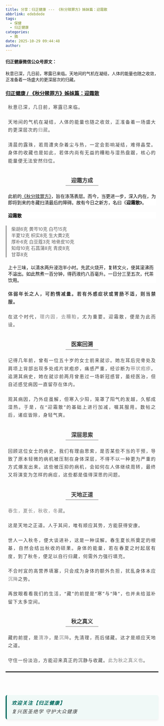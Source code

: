 ```yaml
---
title: 分享：归正健康 --- 《秋分赎罪方》姊妹篇：迎霜散
abbrlink: edebdede
tags:
  - 保健
  - 归正健康
categories:
  - 摘
date: 2025-10-29 09:44:48
author:
---
```


#### 归正健康微信公众号原文：
秋意已深，几日前，寒露已来临。天地间的气机在凝结，人体的能量也随之收敛，正准备着一场盛大的更深层次的归藏。

###  [归正健康 / 《秋分赎罪方》姊妹篇：迎霜散](https://mp.weixin.qq.com/s/6RM58L0nIe7DOp-UBx2uMQ "跳转至原文")

<!-- more -->

<div class="rich_media_content ">
                   <p style="box-sizing: border-box;border-width: 0px;border-style: solid;border-color: rgb(229, 229, 229);margin: 1.5em 8px;text-align: justify;line-height: 1.75;font-family: -apple-system-font, BlinkMacSystemFont, &quot;Helvetica Neue&quot;, &quot;PingFang SC&quot;, &quot;Hiragino Sans GB&quot;, &quot;Microsoft YaHei UI&quot;, &quot;Microsoft YaHei&quot;, Arial, sans-serif;font-size: 15px;letter-spacing: 0.1em;color: rgb(63, 63, 63);"><span leaf="">秋意已深，几日前，寒露已来临。</span></p><p style="box-sizing: border-box;border-width: 0px;border-style: solid;border-color: rgb(229, 229, 229);margin: 1.5em 8px;text-align: justify;line-height: 1.75;font-size: 15px;letter-spacing: 0.1em;color: rgb(63, 63, 63);"><span leaf="">天地间的气机在凝结，人体的能量也随之收敛，正准备着一场盛大的更深层次的</span><strong style="box-sizing: border-box;border-width: 0px;border-style: solid;border-color: rgb(229, 229, 229);font-weight: bold;text-align: left;line-height: 1.75;font-family: -apple-system-font, BlinkMacSystemFont, &quot;Helvetica Neue&quot;, &quot;PingFang SC&quot;, &quot;Hiragino Sans GB&quot;, &quot;Microsoft YaHei UI&quot;, &quot;Microsoft YaHei&quot;, Arial, sans-serif;font-size: inherit;color: rgb(169, 169, 169);"><span leaf="">归藏</span></strong><span leaf="">。</span></p><p style="box-sizing: border-box;border-width: 0px;border-style: solid;border-color: rgb(229, 229, 229);margin: 1.5em 8px;text-align: justify;line-height: 1.75;font-family: -apple-system-font, BlinkMacSystemFont, &quot;Helvetica Neue&quot;, &quot;PingFang SC&quot;, &quot;Hiragino Sans GB&quot;, &quot;Microsoft YaHei UI&quot;, &quot;Microsoft YaHei&quot;, Arial, sans-serif;font-size: 15px;letter-spacing: 0.1em;color: rgb(63, 63, 63);"><span leaf="">清晨的露珠，若周遭夹杂着尘与热，一定会影响凝结，难得晶莹。身体的收藏也是如此，若体内尚有无益的糟粕与湿热盘踞，核心的能量便无法安然归位。</span></p><h1 style="box-sizing: border-box;border-width: 0px 0px 2px;border-style: solid;border-color: rgb(229, 229, 229) rgb(229, 229, 229) rgb(169, 169, 169);font-size: 18px;font-weight: bold;margin: 2em auto 1em;text-align: center;line-height: 1.75;font-family: -apple-system-font, BlinkMacSystemFont, &quot;Helvetica Neue&quot;, &quot;PingFang SC&quot;, &quot;Hiragino Sans GB&quot;, &quot;Microsoft YaHei UI&quot;, &quot;Microsoft YaHei&quot;, Arial, sans-serif;display: table;padding: 0px 1em;color: rgb(63, 63, 63);"><span leaf="">迎霜方成</span></h1><p style="box-sizing: border-box;border-width: 0px;border-style: solid;border-color: rgb(229, 229, 229);margin: 1.5em 8px;color: rgb(10, 10, 10);font-family: -apple-system-font, BlinkMacSystemFont, &quot;Helvetica Neue&quot;, &quot;PingFang SC&quot;, &quot;Hiragino Sans GB&quot;, &quot;Microsoft YaHei UI&quot;, &quot;Microsoft YaHei&quot;, Arial, sans-serif;font-size: 15px;font-style: normal;font-variant-ligatures: normal;font-variant-caps: normal;font-weight: 400;orphans: 2;text-indent: 0px;text-transform: none;widows: 2;word-spacing: 0px;-webkit-text-stroke-width: 0px;white-space: normal;background-color: rgb(255, 255, 255);text-decoration-thickness: initial;text-decoration-style: initial;text-decoration-color: initial;" data-pm-slice="0 0 []"><span leaf="">此前的<a class="normal_text_link" target="_blank" style="" href="https://mp.weixin.qq.com/s?__biz=MzE5MTUzOTk2Mg==&amp;mid=2247483969&amp;idx=1&amp;sn=ed7f81c00c7d48a325027d709a37b893&amp;scene=21#wechat_redirect" textvalue="《秋分赎罪方》" data-itemshowtype="0" linktype="text" data-linktype="2">《秋分赎罪方》</a>，旨在涤荡表层。而今，当更进一步，深入内在，为即将到来的冬藏扫清最后的障碍。故有今日之新方，名曰《</span><strong style="box-sizing: border-box;border-width: 0px;border-style: solid;border-color: rgb(229, 229, 229);font-weight: bold;"><span leaf="">迎霜散</span></strong><span leaf="">》。</span></p><p style="box-sizing: border-box;border-width: 0px;border-style: solid;border-color: rgb(229, 229, 229);margin: 1.5em 8px;color: rgb(10, 10, 10);font-family: -apple-system-font, BlinkMacSystemFont, &quot;Helvetica Neue&quot;, &quot;PingFang SC&quot;, &quot;Hiragino Sans GB&quot;, &quot;Microsoft YaHei UI&quot;, &quot;Microsoft YaHei&quot;, Arial, sans-serif;font-size: 15px;font-style: normal;font-variant-ligatures: normal;font-variant-caps: normal;font-weight: 400;orphans: 2;text-indent: 0px;text-transform: none;widows: 2;word-spacing: 0px;-webkit-text-stroke-width: 0px;white-space: normal;background-color: rgb(255, 255, 255);text-decoration-thickness: initial;text-decoration-style: initial;text-decoration-color: initial;"><strong style="box-sizing: border-box;border-width: 0px;border-style: solid;border-color: rgb(229, 229, 229);font-weight: bold;"><span leaf="">迎霜散</span></strong></p><blockquote style="box-sizing: border-box;border-width: 0px 0px 0px 4px;border-style: solid;border-color: rgb(229, 229, 229) rgb(229, 229, 229) rgb(229, 229, 229) rgb(169, 169, 169);margin: 0px;font-family: -apple-system-font, BlinkMacSystemFont, &quot;Helvetica Neue&quot;, &quot;PingFang SC&quot;, &quot;Hiragino Sans GB&quot;, &quot;Microsoft YaHei UI&quot;, &quot;Microsoft YaHei&quot;, Arial, sans-serif;font-size: 15px;font-variant-ligatures: normal;font-variant-caps: normal;font-weight: 400;letter-spacing: normal;orphans: 2;text-align: left;text-indent: 0px;text-transform: none;widows: 2;word-spacing: 0px;-webkit-text-stroke-width: 0px;white-space: normal;text-decoration-thickness: initial;text-decoration-style: initial;text-decoration-color: initial;"><p style="box-sizing: border-box;border-width: 0px;border-style: solid;border-color: rgb(229, 229, 229);margin: 0px;"><span leaf="">柴胡6克 黄芩10克 白芍15克</span><span leaf=""><br  /></span><span leaf="">半夏12克 枳实8克 生大黄2克</span><span leaf=""><br  /></span><span leaf="">厚朴6克 白豆蔻3克 地骨皮10克</span><span leaf=""><br  /></span><span leaf="">知母10克 石菖蒲8克 青皮8克</span><span leaf=""><br  /></span><span leaf="">甘草8克</span></p></blockquote><p style="box-sizing: border-box;border-width: 0px;border-style: solid;border-color: rgb(229, 229, 229);margin: 1.5em 8px;color: rgb(10, 10, 10);font-family: -apple-system-font, BlinkMacSystemFont, &quot;Helvetica Neue&quot;, &quot;PingFang SC&quot;, &quot;Hiragino Sans GB&quot;, &quot;Microsoft YaHei UI&quot;, &quot;Microsoft YaHei&quot;, Arial, sans-serif;font-size: 15px;font-style: normal;font-variant-ligatures: normal;font-variant-caps: normal;font-weight: 400;orphans: 2;text-indent: 0px;text-transform: none;widows: 2;word-spacing: 0px;-webkit-text-stroke-width: 0px;white-space: normal;background-color: rgb(255, 255, 255);text-decoration-thickness: initial;text-decoration-style: initial;text-decoration-color: initial;"><span leaf="">上十三味，以清水两升浸泡半小时。先武火烧开，复转文火，使其滚沸而不溢出。如此熬煮一百分钟，得药液约八百毫升。一日分三至五次，代茶饮用。</span></p><p style="box-sizing: border-box;border-width: 0px;border-style: solid;border-color: rgb(229, 229, 229);margin: 1.5em 8px;text-align: justify;line-height: 1.75;font-family: -apple-system-font, BlinkMacSystemFont, &quot;Helvetica Neue&quot;, &quot;PingFang SC&quot;, &quot;Hiragino Sans GB&quot;, &quot;Microsoft YaHei UI&quot;, &quot;Microsoft YaHei&quot;, Arial, sans-serif;font-size: 15px;letter-spacing: 0.1em;color: rgb(63, 63, 63);"><span leaf=""><span textstyle="" style="font-weight: bold;">体弱年长之人，可酌情减量。若有外感症状或胃肠不适，则当禁服。</span></span></p><p style="box-sizing: border-box;border-width: 0px;border-style: solid;border-color: rgb(229, 229, 229);margin: 1.5em 8px;text-align: justify;line-height: 1.75;font-family: -apple-system-font, BlinkMacSystemFont, &quot;Helvetica Neue&quot;, &quot;PingFang SC&quot;, &quot;Hiragino Sans GB&quot;, &quot;Microsoft YaHei UI&quot;, &quot;Microsoft YaHei&quot;, Arial, sans-serif;font-size: 15px;letter-spacing: 0.1em;color: rgb(63, 63, 63);"><span leaf="">在这个时代，</span><strong style="box-sizing: border-box;border-width: 0px;border-style: solid;border-color: rgb(229, 229, 229);font-weight: bold;text-align: left;line-height: 1.75;font-family: -apple-system-font, BlinkMacSystemFont, &quot;Helvetica Neue&quot;, &quot;PingFang SC&quot;, &quot;Hiragino Sans GB&quot;, &quot;Microsoft YaHei UI&quot;, &quot;Microsoft YaHei&quot;, Arial, sans-serif;font-size: inherit;color: rgb(169, 169, 169);"><span leaf="">理内因，去糟粕</span></strong><span leaf="">，尤为重要。迎霜散，便是为此而设。</span></p><h1 style="box-sizing: border-box;border-width: 0px 0px 2px;border-style: solid;border-color: rgb(229, 229, 229) rgb(229, 229, 229) rgb(169, 169, 169);font-size: 18px;font-weight: bold;margin: 2em auto 1em;text-align: center;line-height: 1.75;font-family: -apple-system-font, BlinkMacSystemFont, &quot;Helvetica Neue&quot;, &quot;PingFang SC&quot;, &quot;Hiragino Sans GB&quot;, &quot;Microsoft YaHei UI&quot;, &quot;Microsoft YaHei&quot;, Arial, sans-serif;display: table;padding: 0px 1em;color: rgb(63, 63, 63);"><span leaf="">医案回溯</span></h1><p style="box-sizing: border-box;border-width: 0px;border-style: solid;border-color: rgb(229, 229, 229);margin: 1.5em 8px;text-align: justify;line-height: 1.75;font-family: -apple-system-font, BlinkMacSystemFont, &quot;Helvetica Neue&quot;, &quot;PingFang SC&quot;, &quot;Hiragino Sans GB&quot;, &quot;Microsoft YaHei UI&quot;, &quot;Microsoft YaHei&quot;, Arial, sans-serif;font-size: 15px;letter-spacing: 0.1em;color: rgb(63, 63, 63);"><span leaf="">记得几年前，曾有一位五十岁的女士前来就诊。她左耳后完骨处及肩项上背部出现多处成片状疱疹，痛感严重，经诊断为</span><strong style="box-sizing: border-box;border-width: 0px;border-style: solid;border-color: rgb(229, 229, 229);font-weight: bold;text-align: left;line-height: 1.75;font-family: -apple-system-font, BlinkMacSystemFont, &quot;Helvetica Neue&quot;, &quot;PingFang SC&quot;, &quot;Hiragino Sans GB&quot;, &quot;Microsoft YaHei UI&quot;, &quot;Microsoft YaHei&quot;, Arial, sans-serif;font-size: inherit;color: rgb(169, 169, 169);"><span leaf="">带状疱疹</span></strong><span leaf="">。追溯其病史，她在就诊前两月曾患过一场新冠感冒，虽经医治，但自述感觉病因一直留存在体内。</span></p><p style="box-sizing: border-box;border-width: 0px;border-style: solid;border-color: rgb(229, 229, 229);margin: 1.5em 8px;text-align: justify;line-height: 1.75;font-family: -apple-system-font, BlinkMacSystemFont, &quot;Helvetica Neue&quot;, &quot;PingFang SC&quot;, &quot;Hiragino Sans GB&quot;, &quot;Microsoft YaHei UI&quot;, &quot;Microsoft YaHei&quot;, Arial, sans-serif;font-size: 15px;letter-spacing: 0.1em;color: rgb(63, 63, 63);"><span leaf="">观其病因，乃外症虽解，但寒入少阳，笼罩了阳气的发越，久郁成湿热。于是，在“迎霜散”的基础上进行加减，嘱其服用。数帖之后，诸症皆除，身轻气爽。</span></p><h1 style="box-sizing: border-box;border-width: 0px 0px 2px;border-style: solid;border-color: rgb(229, 229, 229) rgb(229, 229, 229) rgb(169, 169, 169);font-size: 18px;font-weight: bold;margin: 2em auto 1em;text-align: center;line-height: 1.75;font-family: -apple-system-font, BlinkMacSystemFont, &quot;Helvetica Neue&quot;, &quot;PingFang SC&quot;, &quot;Hiragino Sans GB&quot;, &quot;Microsoft YaHei UI&quot;, &quot;Microsoft YaHei&quot;, Arial, sans-serif;display: table;padding: 0px 1em;color: rgb(63, 63, 63);"><span leaf="">深层思索</span></h1><p style="box-sizing: border-box;border-width: 0px;border-style: solid;border-color: rgb(229, 229, 229);margin: 1.5em 8px;text-align: justify;line-height: 1.75;font-family: -apple-system-font, BlinkMacSystemFont, &quot;Helvetica Neue&quot;, &quot;PingFang SC&quot;, &quot;Hiragino Sans GB&quot;, &quot;Microsoft YaHei UI&quot;, &quot;Microsoft YaHei&quot;, Arial, sans-serif;font-size: 15px;letter-spacing: 0.1em;color: rgb(63, 63, 63);"><span leaf="">回顾这位女士的病史，我们有理由思索，是否某些不当的干预，导致了原本轻微的病机被压制在身体深层，不得不以一种更为严重的方式爆发出来。这些被压抑的病机，会如何在人体继续周转，最终又将演变为怎样的病症，这些都是值得深思的问题。</span></p><h1 style="box-sizing: border-box;border-width: 0px 0px 2px;border-style: solid;border-color: rgb(229, 229, 229) rgb(229, 229, 229) rgb(169, 169, 169);font-size: 18px;font-weight: bold;margin: 2em auto 1em;text-align: center;line-height: 1.75;font-family: -apple-system-font, BlinkMacSystemFont, &quot;Helvetica Neue&quot;, &quot;PingFang SC&quot;, &quot;Hiragino Sans GB&quot;, &quot;Microsoft YaHei UI&quot;, &quot;Microsoft YaHei&quot;, Arial, sans-serif;display: table;padding: 0px 1em;color: rgb(63, 63, 63);"><span leaf="">天地正道</span></h1><p style="box-sizing: border-box;border-width: 0px;border-style: solid;border-color: rgb(229, 229, 229);margin: 1.5em 8px;text-align: justify;line-height: 1.75;font-family: -apple-system-font, BlinkMacSystemFont, &quot;Helvetica Neue&quot;, &quot;PingFang SC&quot;, &quot;Hiragino Sans GB&quot;, &quot;Microsoft YaHei UI&quot;, &quot;Microsoft YaHei&quot;, Arial, sans-serif;font-size: 15px;letter-spacing: 0.1em;color: rgb(63, 63, 63);"><strong style="box-sizing: border-box;border-width: 0px;border-style: solid;border-color: rgb(229, 229, 229);font-weight: bold;text-align: left;line-height: 1.75;font-family: -apple-system-font, BlinkMacSystemFont, &quot;Helvetica Neue&quot;, &quot;PingFang SC&quot;, &quot;Hiragino Sans GB&quot;, &quot;Microsoft YaHei UI&quot;, &quot;Microsoft YaHei&quot;, Arial, sans-serif;font-size: inherit;color: rgb(169, 169, 169);"><span leaf="">春生，夏长，秋收，冬藏</span></strong><span leaf="">。</span></p><p style="box-sizing: border-box;border-width: 0px;border-style: solid;border-color: rgb(229, 229, 229);margin: 1.5em 8px;text-align: justify;line-height: 1.75;font-family: -apple-system-font, BlinkMacSystemFont, &quot;Helvetica Neue&quot;, &quot;PingFang SC&quot;, &quot;Hiragino Sans GB&quot;, &quot;Microsoft YaHei UI&quot;, &quot;Microsoft YaHei&quot;, Arial, sans-serif;font-size: 15px;letter-spacing: 0.1em;color: rgb(63, 63, 63);"><span leaf="">这是天地之正道。人于其间，唯有顺应其势，方能获得安康。</span></p><p style="box-sizing: border-box;border-width: 0px;border-style: solid;border-color: rgb(229, 229, 229);margin: 1.5em 8px;text-align: justify;line-height: 1.75;font-family: -apple-system-font, BlinkMacSystemFont, &quot;Helvetica Neue&quot;, &quot;PingFang SC&quot;, &quot;Hiragino Sans GB&quot;, &quot;Microsoft YaHei UI&quot;, &quot;Microsoft YaHei&quot;, Arial, sans-serif;font-size: 15px;letter-spacing: 0.1em;color: rgb(63, 63, 63);"><span leaf="">世人一入秋冬，便大谈进补，这是一种误解。春生夏长所奠定的根基，自然会结出秋收的硕果。身体的能量，若在春夏之时起居有度，到了秋冬，便足以自行归藏，何需外力强行填充。</span></p><p style="box-sizing: border-box;border-width: 0px;border-style: solid;border-color: rgb(229, 229, 229);margin: 1.5em 8px;text-align: justify;line-height: 1.75;font-family: -apple-system-font, BlinkMacSystemFont, &quot;Helvetica Neue&quot;, &quot;PingFang SC&quot;, &quot;Hiragino Sans GB&quot;, &quot;Microsoft YaHei UI&quot;, &quot;Microsoft YaHei&quot;, Arial, sans-serif;font-size: 15px;letter-spacing: 0.1em;color: rgb(63, 63, 63);"><span leaf="">不合时宜的高营养填塞，只会成为身体的额外负担，扰乱身体本应</span><strong style="box-sizing: border-box;border-width: 0px;border-style: solid;border-color: rgb(229, 229, 229);font-weight: bold;text-align: left;line-height: 1.75;font-family: -apple-system-font, BlinkMacSystemFont, &quot;Helvetica Neue&quot;, &quot;PingFang SC&quot;, &quot;Hiragino Sans GB&quot;, &quot;Microsoft YaHei UI&quot;, &quot;Microsoft YaHei&quot;, Arial, sans-serif;font-size: inherit;color: rgb(169, 169, 169);"><span leaf="">沉降</span></strong><span leaf="">之势。</span></p><p style="box-sizing: border-box;border-width: 0px;border-style: solid;border-color: rgb(229, 229, 229);margin: 1.5em 8px;text-align: justify;line-height: 1.75;font-family: -apple-system-font, BlinkMacSystemFont, &quot;Helvetica Neue&quot;, &quot;PingFang SC&quot;, &quot;Hiragino Sans GB&quot;, &quot;Microsoft YaHei UI&quot;, &quot;Microsoft YaHei&quot;, Arial, sans-serif;font-size: 15px;letter-spacing: 0.1em;color: rgb(63, 63, 63);"><span leaf="">再放眼看看我们的生活，“藏”的前提是“寒”与“降”，也并未给滋补留下太多空间。</span></p><h1 style="box-sizing: border-box;border-width: 0px 0px 2px;border-style: solid;border-color: rgb(229, 229, 229) rgb(229, 229, 229) rgb(169, 169, 169);font-size: 18px;font-weight: bold;margin: 2em auto 1em;text-align: center;line-height: 1.75;font-family: -apple-system-font, BlinkMacSystemFont, &quot;Helvetica Neue&quot;, &quot;PingFang SC&quot;, &quot;Hiragino Sans GB&quot;, &quot;Microsoft YaHei UI&quot;, &quot;Microsoft YaHei&quot;, Arial, sans-serif;display: table;padding: 0px 1em;color: rgb(63, 63, 63);"><span leaf="">秋之真义</span></h1><p style="box-sizing: border-box;border-width: 0px;border-style: solid;border-color: rgb(229, 229, 229);margin: 1.5em 8px;text-align: justify;line-height: 1.75;font-family: -apple-system-font, BlinkMacSystemFont, &quot;Helvetica Neue&quot;, &quot;PingFang SC&quot;, &quot;Hiragino Sans GB&quot;, &quot;Microsoft YaHei UI&quot;, &quot;Microsoft YaHei&quot;, Arial, sans-serif;font-size: 15px;letter-spacing: 0.1em;color: rgb(63, 63, 63);"><span leaf="">藏的前提，是</span><strong style="box-sizing: border-box;border-width: 0px;border-style: solid;border-color: rgb(229, 229, 229);font-weight: bold;text-align: left;line-height: 1.75;font-family: -apple-system-font, BlinkMacSystemFont, &quot;Helvetica Neue&quot;, &quot;PingFang SC&quot;, &quot;Hiragino Sans GB&quot;, &quot;Microsoft YaHei UI&quot;, &quot;Microsoft YaHei&quot;, Arial, sans-serif;font-size: inherit;color: rgb(169, 169, 169);"><span leaf="">清净</span></strong><span leaf="">，是</span><strong style="box-sizing: border-box;border-width: 0px;border-style: solid;border-color: rgb(229, 229, 229);font-weight: bold;text-align: left;line-height: 1.75;font-family: -apple-system-font, BlinkMacSystemFont, &quot;Helvetica Neue&quot;, &quot;PingFang SC&quot;, &quot;Hiragino Sans GB&quot;, &quot;Microsoft YaHei UI&quot;, &quot;Microsoft YaHei&quot;, Arial, sans-serif;font-size: inherit;color: rgb(169, 169, 169);"><span leaf="">沉降</span></strong><span leaf="">。先清理，而后储藏。这才是顺应天地之道。</span></p><p style="box-sizing: border-box;border-width: 0px;border-style: solid;border-color: rgb(229, 229, 229);margin: 1.5em 8px;text-align: justify;line-height: 1.75;font-family: -apple-system-font, BlinkMacSystemFont, &quot;Helvetica Neue&quot;, &quot;PingFang SC&quot;, &quot;Hiragino Sans GB&quot;, &quot;Microsoft YaHei UI&quot;, &quot;Microsoft YaHei&quot;, Arial, sans-serif;font-size: 15px;letter-spacing: 0.1em;color: rgb(63, 63, 63);"><span leaf="">守住一份淡泊，方能迎来真正的沉静与收藏。</span><strong style="box-sizing: border-box;border-width: 0px;border-style: solid;border-color: rgb(229, 229, 229);font-weight: bold;text-align: left;line-height: 1.75;font-family: -apple-system-font, BlinkMacSystemFont, &quot;Helvetica Neue&quot;, &quot;PingFang SC&quot;, &quot;Hiragino Sans GB&quot;, &quot;Microsoft YaHei UI&quot;, &quot;Microsoft YaHei&quot;, Arial, sans-serif;font-size: inherit;color: rgb(169, 169, 169);"><span leaf="">此为秋之真义也</span></strong><span leaf="">。</span></p><hr style="box-sizing: border-box;border-width: 2px 0px 0px;border-style: solid;border-color: rgba(0, 0, 0, 0.1);height: 0.4em;color: inherit;margin: 1.5em 0px;text-align: left;line-height: 1.75;font-family: -apple-system-font, BlinkMacSystemFont, &quot;Helvetica Neue&quot;, &quot;PingFang SC&quot;, &quot;Hiragino Sans GB&quot;, &quot;Microsoft YaHei UI&quot;, &quot;Microsoft YaHei&quot;, Arial, sans-serif;font-size: 15px;transform-origin: 0px 0px;transform: scale(1, 0.5);"  />
					<p style="box-sizing: border-box;border-width: 0px;border-style: solid;border-color: rgb(229, 229, 229);margin: 1.5em 8px 16px;text-align: justify;line-height: 1.75;font-family: -apple-system-font, BlinkMacSystemFont, &quot;Helvetica Neue&quot;, &quot;PingFang SC&quot;, &quot;Hiragino Sans GB&quot;, &quot;Microsoft YaHei UI&quot;, &quot;Microsoft YaHei&quot;, Arial, sans-serif;font-size: 16px;letter-spacing: 0.1em;color: rgb(63, 63, 63);"><span leaf=""><br  /></span></p><blockquote style="box-sizing: border-box;border-width: 0px 0px 0px 4px;border-style: solid;border-color: rgb(229, 229, 229) rgb(229, 229, 229) rgb(229, 229, 229) rgb(0, 107, 95);margin: 20px 0px;text-align: left;line-height: 1.75;font-size: 16px;font-style: italic;padding: 12px 16px;border-radius: 6px;color: rgb(85, 85, 85);background: rgb(240, 249, 247);box-shadow: rgba(0, 0, 0, 0.05) 0px 4px 6px;"><p style="box-sizing: border-box;border-width: 0px;border-style: solid;border-color: rgb(229, 229, 229);margin: 0px;text-align: left;line-height: 1.75;font-family: -apple-system-font, BlinkMacSystemFont, &quot;Helvetica Neue&quot;, &quot;PingFang SC&quot;, &quot;Hiragino Sans GB&quot;, &quot;Microsoft YaHei UI&quot;, &quot;Microsoft YaHei&quot;, Arial, sans-serif;font-size: 1em;display: block;letter-spacing: 0.1em;color: rgb(63, 63, 63);"><strong style="box-sizing: border-box;border-width: 0px;border-style: solid;border-color: rgb(229, 229, 229);font-weight: bold;text-align: left;line-height: 1.75;font-family: -apple-system-font, BlinkMacSystemFont, &quot;Helvetica Neue&quot;, &quot;PingFang SC&quot;, &quot;Hiragino Sans GB&quot;, &quot;Microsoft YaHei UI&quot;, &quot;Microsoft YaHei&quot;, Arial, sans-serif;font-size: inherit;color: rgb(0, 107, 95);"><span leaf="">欢迎关注【归正健康】</span></strong><span leaf=""><br  /></span><span leaf="">复兴医圣绝学 守护大众健康</span></p></blockquote></section>
                </div>
